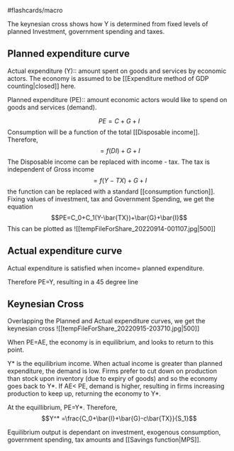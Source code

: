 #flashcards/macro 

The keynesian cross shows how Y is determined from fixed levels of planned Investment, government spending and taxes.

## Planned expenditure curve
Actual expenditure (Y):: amount spent on goods and services by economic actors.
The economy is assumed to be [[Expenditure method of GDP counting|closed]] here. 
<!--SR:!2022-11-15,20,290-->
Planned expenditure (PE):: amount economic actors would like to spend on goods and services (demand).
<!--SR:!2022-11-09,14,270-->

$$PE=C+G+I$$
Consumption will be a function of the total [[Disposable income]]. Therefore,
$$=f(DI)+G+I$$
The Disposable income can be replaced with income - tax. The tax is independent of Gross income
$$=f(Y-TX)+G+I$$
the function can be replaced with a standard [[consumption function]]. Fixing values of investment, tax and Government Spending, we get the equation
$$PE=C_0+C_1(Y-\bar{TX})+\bar{G}+\bar{I}$$This can be plotted as
![[tempFileForShare_20220914-001107.jpg|500]]

## Actual expenditure curve
Actual expenditure is satisfied when income= planned expenditure.

Therefore PE=Y, resulting in a 45 degree line

## Keynesian Cross 
Overlapping the Planned and Actual expenditure curves, we get the keynesian cross
![[tempFileForShare_20220915-203710.jpg|500]]

When PE=AE, the economy is in equilibrium, and looks to return to this point.

Y* is the equilibrium income. When actual income is greater than planned expenditure, the demand is low. Firms prefer to cut down on production than stock upon inventory (due to expiry of goods) and so the economy goes back to Y*. If AE< PE, demand is higher, resulting in firms increasing production to keep up, returning the economy to Y*.

At the equillibrium, PE=Y*. Therefore,
$$Y^*
=\frac{C_0+\bar{I}+\bar{G}-c\bar{TX}}{S_1}$$

Equilibrium output is dependant on investment, exogenous consumption, government spending, tax amounts and [[Savings function|MPS]].

